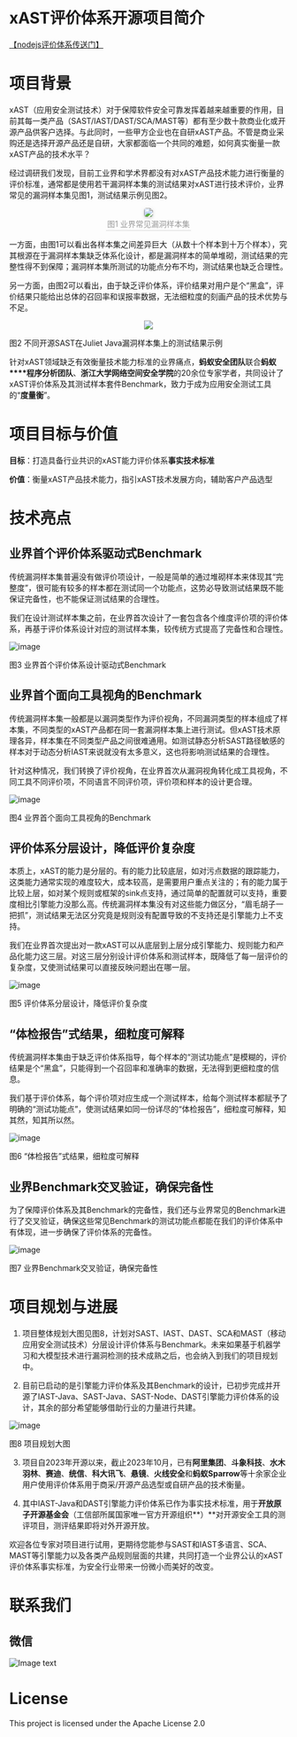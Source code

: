 # xAST评价体系开源项目简介

[【nodejs评价体系传送门】](https://github.com/alipay/ant-application-security-testing-benchmark-nodejs)

# 项目背景

  xAST（应用安全测试技术）对于保障软件安全可靠发挥着越来越重要的作用，目前其每一类产品（SAST/IAST/DAST/SCA/MAST等）都有至少数十款商业化或开源产品供客户选择。与此同时，一些甲方企业也在自研xAST产品。不管是商业采购还是选择开源产品还是自研，大家都面临一个共同的难题，如何真实衡量一款xAST产品的技术水平？

  经过调研我们发现，目前工业界和学术界都没有对xAST产品技术能力进行衡量的评价标准，通常都是使用若干漏洞样本集的测试结果对xAST进行技术评价，业界常见的漏洞样本集见图1，测试结果示例见图2。
   <div align=center>
<center>
    <img style="border-radius: 0.3125em;
    box-shadow: 0 2px 4px 0 rgba(34,36,38,.12),0 2px 10px 0 rgba(34,36,38,.08);"
    src="https://github.com/alipay/ant-application-security-testing-benchmark/blob/main/floder-img/image1.png">
    <br>
    <div style="color:orange; border-bottom: 1px solid #d9d9d9;
    display: inline-block;
    color: #999;
    padding: 2px;">图1 业界常见漏洞样本集</div>
  </center>
   </div>


  一方面，由图1可以看出各样本集之间差异巨大（从数十个样本到十万个样本），究其根源在于漏洞样本集缺乏体系化设计，都是漏洞样本的简单堆砌，测试结果的完整性得不到保障；漏洞样本集所测试的功能点分布不均，测试结果也缺乏合理性。

  另一方面，由图2可以看出，由于缺乏评价体系，评价结果对用户是个“黑盒”，评价结果只能给出总体的召回率和误报率数据，无法细粒度的刻画产品的技术优势与不足。

<div align=center><img src=" https://github.com/alipay/ant-application-security-testing-benchmark/blob/main/floder-img/image2.png"></div>

图2 不同开源SAST在Juliet Java漏洞样本集上的测试结果示例

  针对xAST领域缺乏有效衡量技术能力标准的业界痛点，**蚂蚁安全团队**联合**蚂蚁****程序分析团队**、**浙江大学网络空间安全学院**的20余位专家学者，共同设计了xAST评价体系及其测试样本套件Benchmark，致力于成为应用安全测试工具的“**度量衡**”。

# 项目目标与价值

**目标**：打造具备行业共识的xAST能力评价体系**事实技术标准**

**价值**：衡量xAST产品技术能力，指引xAST技术发展方向，辅助客户产品选型

# 技术亮点

## 业界首个评价体系驱动式Benchmark

  传统漏洞样本集普遍没有做评价项设计，一般是简单的通过堆砌样本来体现其“完整度”，很可能有较多的样本都在测试同一个功能点，这势必导致测试结果既不能保证完备性，也不能保证测试结果的合理性。

我们在设计测试样本集之前，在业界首次设计了一套包含各个维度评价项的评价体系，再基于评价体系设计对应的测试样本集，较传统方式提高了完备性和合理性。

![image]( https://github.com/alipay/ant-application-security-testing-benchmark/blob/main/floder-img/image3.png)

图3 业界首个评价体系设计驱动式Benchmark

## 业界首个面向工具视角的Benchmark

  传统漏洞样本集一般都是以漏洞类型作为评价视角，不同漏洞类型的样本组成了样本集，不同类型的xAST产品都在同一套漏洞样本集上进行测试。但xAST技术原理各异，样本集在不同类型产品之间很难通用。如测试静态分析SAST路径敏感的样本对于动态分析IAST来说就没有太多意义，这也将影响测试结果的合理性。

  针对这种情况，我们转换了评价视角，在业界首次从漏洞视角转化成工具视角，不同工具不同评价项，不同语言不同评价项，评价项和样本的设计更合理。

![image]( https://github.com/alipay/ant-application-security-testing-benchmark/blob/main/floder-img/image4.png)

图4 业界首个面向工具视角的Benchmark

## 评价体系分层设计，降低评价复杂度

  本质上，xAST的能力是分层的。有的能力比较底层，如对污点数据的跟踪能力，这类能力通常实现的难度较大，成本较高，是需要用户重点关注的；有的能力属于比较上层，如对某个规则或框架的sink点支持，通过简单的配置就可以支持，重要度相比引擎能力没那么高。传统漏洞样本集没有对这些能力做区分，“眉毛胡子一把抓”，测试结果无法区分究竟是规则没有配置导致的不支持还是引擎能力上不支持。

  我们在业界首次提出对一款xAST可以从底层到上层分成引擎能力、规则能力和产品化能力这三层。对这三层分别设计评价体系和测试样本，既降低了每一层评价的复杂度，又使测试结果可以直接反映问题出在哪一层。

![image]( https://github.com/alipay/ant-application-security-testing-benchmark/blob/main/floder-img/image5.png)

图5 评价体系分层设计，降低评价复杂度

## “体检报告”式结果，细粒度可解释

  传统漏洞样本集由于缺乏评价体系指导，每个样本的“测试功能点”是模糊的，评价结果是个“黑盒”，只能得到一个召回率和准确率的数据，无法得到更细粒度的信息。

  我们基于评价体系，每个评价项对应生成一个测试样本，给每个测试样本都赋予了明确的“测试功能点”，使测试结果如同一份详尽的“体检报告”，细粒度可解释，知其然，知其所以然。

![image]( https://github.com/alipay/ant-application-security-testing-benchmark/blob/main/floder-img/image6.png)

图6 “体检报告”式结果，细粒度可解释

## 业界Benchmark交叉验证，确保完备性

  为了保障评价体系及其Benchmark的完备性，我们还与业界常见的Benchmark进行了交叉验证，确保这些常见Benchmark的测试功能点都能在我们的评价体系中有体现，进一步确保了评价体系的完备性。

![image]( https://github.com/alipay/ant-application-security-testing-benchmark/blob/main/floder-img/image7.png)

图7 业界Benchmark交叉验证，确保完备性

# 项目规划与进展

1.  项目整体规划大图见图8，计划对SAST、IAST、DAST、SCA和MAST（移动应用安全测试技术）分层设计评价体系与Benchmark。未来如果基于机器学习和大模型技术进行漏洞检测的技术成熟之后，也会纳入到我们的项目规划中。

2.  目前已启动的是引擎能力评价体系及其Benchmark的设计，已初步完成并开源了IAST\-Java、SAST\-Java、SAST\-Node、DAST引擎能力评价体系的设计，其余的部分希望能够借助行业的力量进行共建。


![image]( https://github.com/alipay/ant-application-security-testing-benchmark/blob/main/floder-img/image8.png)

图8 项目规划大图

3.  项目自2023年开源以来，截止2023年10月，已有**阿里集团**、**斗象科技**、**水木羽林**、**赛迪**、**统信**、**科大讯飞**、**悬镜**、**火线安全**和**蚂蚁Sparrow**等十余家企业用户使用评价体系用于商采/开源产品选型或自研产品的技术衡量。

4.  其中IAST\-Java和DAST引擎能力评价体系已作为事实技术标准，用于**开放原子开源基金会**（工信部所属国家唯一官方开源组织**）**对开源安全工具的测评项目，测评结果即将对外开源开放。


  欢迎各位专家对项目进行试用，更期待您能参与SAST和IAST多语言、SCA、MAST等引擎能力以及各类产品规则层面的共建，共同打造一个业界公认的xAST评价体系事实标准，为安全行业带来一份微小而美好的改变。


# 联系我们
## 微信
![Image text](https://github.com/alipay/ant-application-security-testing-benchmark/blob/main/floder-img/Iwechat.png)

# License
This project is licensed under the Apache License 2.0